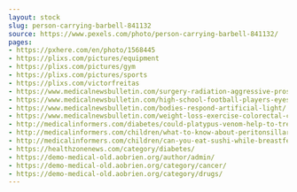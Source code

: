 ```yaml
---
layout: stock
slug: person-carrying-barbell-841132
source: https://www.pexels.com/photo/person-carrying-barbell-841132/
pages:
- https://pxhere.com/en/photo/1568445
- https://plixs.com/pictures/equipment
- https://plixs.com/pictures/gym
- https://plixs.com/pictures/sports
- https://plixs.com/victorfreitas
- https://www.medicalnewsbulletin.com/surgery-radiation-aggressive-prostate-cancer/
- https://www.medicalnewsbulletin.com/high-school-football-players-eyes-brain-damage/
- https://www.medicalnewsbulletin.com/bodies-respond-artificial-light/
- https://www.medicalnewsbulletin.com/weight-loss-exercise-colorectal-cancer-risk/
- http://medicalinformers.com/diabetes/could-platypus-venom-help-to-treat-diabetes/
- http://medicalinformers.com/children/what-to-know-about-peritonsillar-abscesses/
- http://medicalinformers.com/children/can-you-eat-sushi-while-breastfeeding/
- https://healthzonenews.com/category/diabetes/
- https://demo-medical-old.aobrien.org/author/admin/
- https://demo-medical-old.aobrien.org/category/cancer/
- https://demo-medical-old.aobrien.org/category/drugs/
---
```

